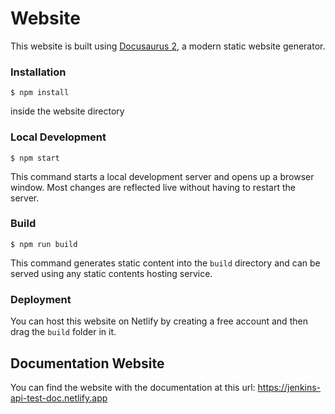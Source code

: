# Website

This website is built using [Docusaurus 2](https://docusaurus.io/), a modern static website generator.

### Installation

```
$ npm install
```

inside the website directory

### Local Development

```
$ npm start
```

This command starts a local development server and opens up a browser window. Most changes are reflected live without having to restart the server.

### Build

```
$ npm run build
```

This command generates static content into the `build` directory and can be served using any static contents hosting service.

### Deployment

You can host this website on Netlify by creating a free account and then drag the `build` folder in it.

## Documentation Website

You can find the website with the documentation at this url: https://jenkins-api-test-doc.netlify.app
